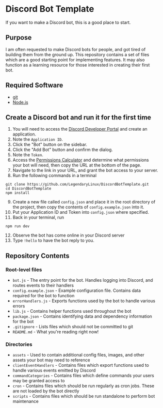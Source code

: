 # Discord Bot Template
If you want to make a Discord bot, this is a good place to start.

## Purpose
I am often requested to make Discord bots for people, and got tired of building them from the ground up. This
repository contains a set of files which are a good starting point for implementing features. It may also function
as a learning resource for those interested in creating their first bot.

## Required Software
- [git](https://git-scm.com/)
- [Node.js](https://nodejs.org/en/)

## Create a Discord bot and run it for the first time
1. You will need to access the [Discord Developer Portal](https://discord.com/developers/applications) and create an
application.
2. Note the `Application ID`.
3. Click the "Bot" button on the sidebar.
4. Click the "Add Bot" button and confirm the dialog.
5. Note the `Token`.
6. Access the [Permissions Calculator](https://discordapi.com/permissions.html) and determine what permissions your
bot will need, then copy the URL at the bottom of the page.
7. Navigate to the link in your URL, and grant the bot access to your server.
8. Run the following commands in a terminal
```shell
git clone https://github.com/LegendaryLinux/DiscordBotTemplate.git
cd DiscordBotTemplate
npm install
```

9. Create a new file called `config.json` and place it in the root directory of the project, then copy the contents of
`config.example.json` into it.
10. Put your Application ID and Token into `config.json` where specified.
11. Back in your terminal, run
```shell
npm run dev
```
12. Observe the bot has come online in your Discord server
13. Type `!hello` to have the bot reply to you.

## Repository Contents

### Root-level files
- `bot.js` - The entry point for the bot. Handles logging into Discord, and routes events to their handlers
- `config.example.json` - Example configuration file. Contains data required for the bot to function
- `errorHandlers.js` - Exports functions used by the bot to handle various errors
- `lib.js` - Contains helper functions used throughout the bot
- `package.json` - Contains identifying data and dependency information for the bot
- `.gitignore` - Lists files which should not be committed to git
- `README.md` - What you're reading right now!

### Directories
- `assets` - Used to contain additional config files, images, and other assets your bot may need to reference
- `clientEventHandlers` - Contains files which export functions used to handle various events emitted by Discord
- `commandCategories` - Contains files which define commands your users may be granted access to
- `cron` - Contains files which should be run regularly as cron jobs. These are not loaded by the bot directly
- `scripts` - Contains files which should be run standalone to perform bot maintenance
